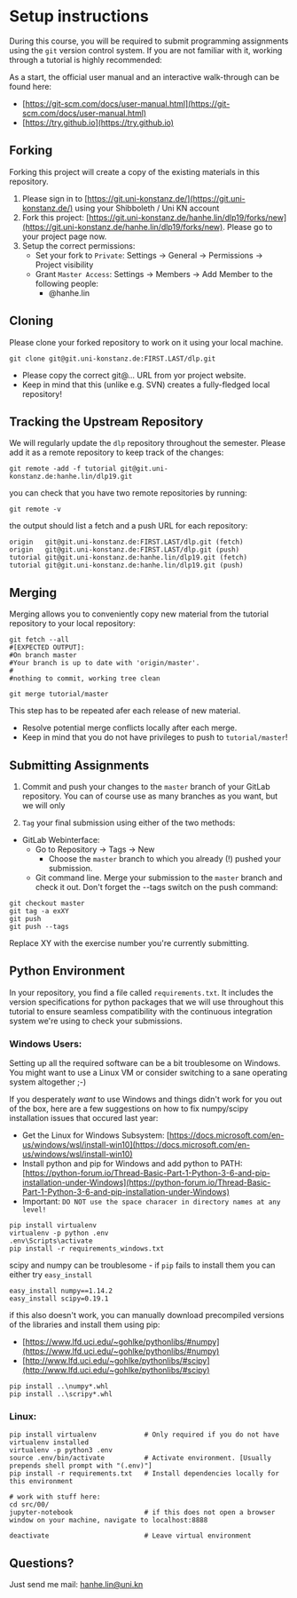 # Setup instructions

During this course, you will be required to submit programming assignments
using the `git` version control system.
If you are not familiar with it, working through a tutorial is highly recommended:

As a start, the official user manual and an interactive walk-through can be found here:
- [https://git-scm.com/docs/user-manual.html](https://git-scm.com/docs/user-manual.html)
- [https://try.github.io](https://try.github.io)

## Forking

Forking this project will create a copy of the existing materials in this repository.

1. Please sign in to [https://git.uni-konstanz.de/](https://git.uni-konstanz.de/)
	 using your Shibboleth / Uni KN account
2. Fork this project: [https://git.uni-konstanz.de/hanhe.lin/dlp19/forks/new](https://git.uni-konstanz.de/hanhe.lin/dlp19/forks/new).
	 Please go to your project page now.
3. Setup the correct permissions:
	- Set your fork to `Private`: Settings -> General -> Permissions -> Project visibility
	- Grant `Master Access`: Settings -> Members -> Add Member to the following people:
		- @hanhe.lin

## Cloning

Please clone your forked repository to work on it using your local machine.

```shell
git clone git@git.uni-konstanz.de:FIRST.LAST/dlp.git
```
- Please copy the correct git@... URL from yor project website.
- Keep in mind that this (unlike e.g. SVN) creates a fully-fledged local repository!

## Tracking the Upstream Repository

We will regularly update the `dlp` repository throughout the semester.
Please add it as a remote repository to keep track of the changes:
```shell
git remote -add -f tutorial git@git.uni-konstanz.de:hanhe.lin/dlp19.git
```
you can check that you have two remote repositories by running:
```shell
git remote -v
```
the output should list a fetch and a push URL for each repository:
```shell
origin	 git@git.uni-konstanz.de:FIRST.LAST/dlp.git (fetch)
origin	 git@git.uni-konstanz.de:FIRST.LAST/dlp.git (push)
tutorial git@git.uni-konstanz.de:hanhe.lin/dlp19.git (fetch)
tutorial git@git.uni-konstanz.de:hanhe.lin/dlp19.git (push)
```

## Merging

Merging allows you to conveniently copy new material from the tutorial repository
to your local repository:

```shell
git fetch --all
#[EXPECTED OUTPUT]:
#On branch master
#Your branch is up to date with 'origin/master'.
#
#nothing to commit, working tree clean

git merge tutorial/master
```

This step has to be repeated afer each release of new material.
- Resolve potential merge conflicts locally after each merge.
- Keep in mind that you do not have privileges to push to `tutorial/master`!

## Submitting Assignments

1. Commit and push your changes to the `master` branch of your GitLab repository.
	 You can of course use as many branches as you want, but we will only

2. `Tag` your final submission using either of the two methods:
  - GitLab Webinterface:
	  - Go to Repository -> Tags -> New
		- Choose the `master` branch to which you already (!) pushed your submission.
	- Git command line. Merge your submission to the `master` branch and check it out. Don't forget the
		--tags switch on the push command:
```shell
git checkout master
git tag -a exXY
git push
git push --tags
```
Replace XY with the exercise number you're currently submitting.


## Python Environment

In your repository, you find a file called `requirements.txt`.
It includes the version specifications for python packages that we will use
throughout this tutorial to ensure seamless compatibility with the continuous
integration system we're using to check your submissions.

### Windows Users:

Setting up all the required software can be a bit troublesome on Windows.
You might want to use a Linux VM or consider switching to a sane operating system altogether ;-)

If you desperately _want_ to use Windows and things didn't work for you out of the box,
here are a few suggestions on how to fix numpy/scipy installation issues that occured last year:

- Get the Linux for Windows Subsystem: [https://docs.microsoft.com/en-us/windows/wsl/install-win10](https://docs.microsoft.com/en-us/windows/wsl/install-win10)
- Install python and pip for Windows and add python to PATH: [https://python-forum.io/Thread-Basic-Part-1-Python-3-6-and-pip-installation-under-Windows](https://python-forum.io/Thread-Basic-Part-1-Python-3-6-and-pip-installation-under-Windows)
- Important: `DO NOT use the space characer in directory names at any level!`

```shell
pip install virtualenv
virtualenv -p python .env
.env\Scripts\activate
pip install -r requirements_windows.txt
```
scipy and numpy can be troublesome - if `pip` fails to install them you can either try `easy_install`

```shell
easy_install numpy==1.14.2
easy_install scipy=0.19.1
```
if this also doesn't work, you can manually download precompiled versions of the libraries and install them using pip:

  - [https://www.lfd.uci.edu/~gohlke/pythonlibs/#numpy](https://www.lfd.uci.edu/~gohlke/pythonlibs/#numpy)
  - [http://www.lfd.uci.edu/~gohlke/pythonlibs/#scipy](http://www.lfd.uci.edu/~gohlke/pythonlibs/#scipy)

```shell
pip install ..\numpy*.whl
pip install ..\scripy*.whl
```


### Linux:

```shell
pip install virtualenv            # Only required if you do not have virtualenv installed
virtualenv -p python3 .env
source .env/bin/activate          # Activate environment. [Usually prepends shell prompt with "(.env)"]
pip install -r requirements.txt   # Install dependencies locally for this environment

# work with stuff here:
cd src/00/
jupyter-notebook                  # if this does not open a browser window on your machine, navigate to localhost:8888

deactivate                        # Leave virtual environment
```

## Questions?

Just send me mail: hanhe.lin@uni.kn
